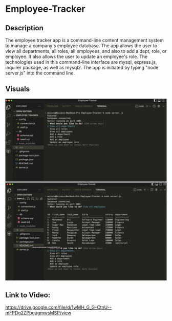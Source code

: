 # Employee-Tracker

## Description

The employee tracker app is a command-line content management system to manage a company's employee database. The app allows the user to view all departments, all roles, all employees, and also to add a dept, role, or employee. It also allows the user to update an employee's role.
The technologies used in this command-line interface are mysql, express.js, inquirer package, as well as mysql2.
The app is initiated by typing "node server.js" into the command line.

## Visuals

<img src="assets/Screenshot_1.png">
<img src="assets/Screenshot_2.png">

## Link to Video:

https://drive.google.com/file/d/1wMH_G_G-CtnU--mFPDg2ZPbgugmwsMSP/view
